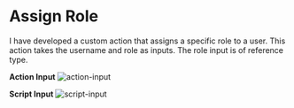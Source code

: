 # Assign Role
I have developed a custom action that assigns a specific role to a user. This action takes the username and role as inputs. The role input is of reference type.

**Action Input**
![action-input](https://github.com/shivamTodwal/code-snippets/assets/146908877/c636f0b7-843c-4808-97ab-e9318e3485d9)

**Script Input**
![script-input](https://github.com/shivamTodwal/code-snippets/assets/146908877/20f0532f-ad5e-41d8-abe0-4c39ba05b123)
